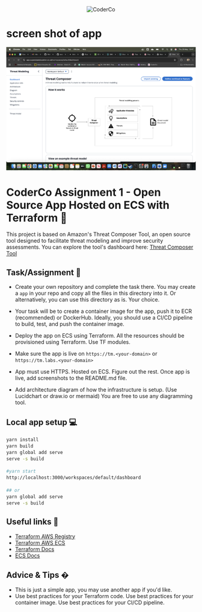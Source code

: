 <div align="center">
    <img src="./images/coderco.jpg" alt="CoderCo" width="300"/>
</div>

# screen shot of app
![screenshot](./Screenshot.png)


# CoderCo Assignment 1 - Open Source App Hosted on ECS with Terraform 🚀

This project is based on Amazon's Threat Composer Tool, an open source tool designed to facilitate threat modeling and improve security assessments. You can explore the tool's dashboard here: [Threat Composer Tool](https://awslabs.github.io/threat-composer/workspaces/default/dashboard)

## Task/Assignment 📝

- Create your own repository and complete the task there. You may create a `app` in your repo and copy all the files in this directory into it. Or alternatively, you can use this directory as is. Your choice.

- Your task will be to create a container image for the app, push it to ECR (recommended) or DockerHub. Ideally, you should use a CI/CD pipeline to build, test, and push the container image.

- Deploy the app on ECS using Terraform. All the resources should be provisioned using Terraform. Use TF modules.

- Make sure the app is live on `https://tm.<your-domain>` or `https://tm.labs.<your-domain>`

- App must use HTTPS. Hosted on ECS. Figure out the rest. Once app is live, add screenshots to the README.md file.

- Add architecture diagram of how the infrastructure is setup. (Use Lucidchart or draw.io or mermaid) You are free to use any diagramming tool.

## Local app setup 💻

```bash
yarn install
yarn build
yarn global add serve
serve -s build

#yarn start
http://localhost:3000/workspaces/default/dashboard

## or
yarn global add serve
serve -s build
```

## Useful links 🔗

- [Terraform AWS Registry](https://registry.terraform.io/providers/hashicorp/aws/latest/docs)
- [Terraform AWS ECS](https://registry.terraform.io/providers/hashicorp/aws/latest/docs/resources/ecs_cluster)
- [Terraform Docs](https://www.terraform.io/docs/index.html)
- [ECS Docs](https://docs.aws.amazon.com/ecs/latest/userguide/what-is-ecs.html)

## Advice & Tips �

- This is just a simple app, you may use another app if you'd like. 
- Use best practices for your Terraform code. Use best practices for your container image. Use best practices for your CI/CD pipeline.